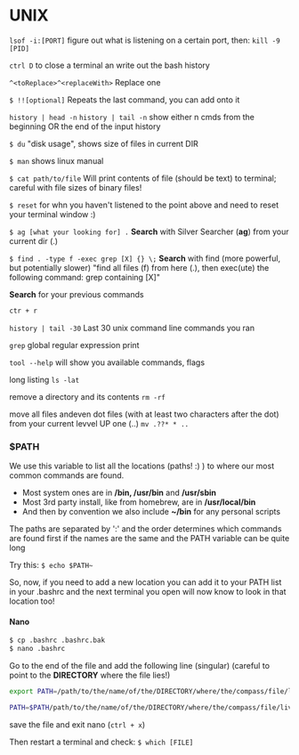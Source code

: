 # UNIX



`lsof -i:[PORT]`
figure out what is listening on a certain port, then: `kill -9 [PID]`

`ctrl D`
to close a terminal an write out the bash history

`^<toReplace>^<replaceWith>`
Replace one

`$ !![optional]` 
Repeats the last command, you can add onto it

`history | head -n` `history | tail -n`
show either n cmds from the beginning OR the end of the input history

`$ du` 
"disk usage", shows size of files in current DIR

`$ man`
shows linux manual

`$ cat path/to/file`
Will print contents of file (should be text) to terminal; careful with file sizes of binary files!

`$ reset`
for whn you haven't listened to the point above and need to reset your terminal window :) 

`$ ag [what your looking for] .`
**Search** with Silver Searcher (**ag**) from your current dir (.)

`$ find . -type f -exec grep [X] {} \;`
**Search** with find (more powerful, but potentially slower)
"find all files (f) from here (.), then exec(ute) the following command: grep containing [X]"

**Search** for your previous commands

```bash
ctr + r
```

`history | tail -30`
Last 30 unix command line commands you ran

`grep`
global regular expression print


`tool --help`
will show you available commands, flags

long listing
``ls -lat``

remove a directory and its contents
``rm -rf``

move all files andeven dot files (with at least two characters after the dot) from your current levvel UP one (..)
``mv .??* * ..``





### $PATH

We use this variable to list all the locations (paths! :) ) to where our most common commands are found.

- Most system ones are in  **/bin, /usr/bin** and **/usr/sbin**
- Most 3rd party install, like from homebrew, are in **/usr/local/bin**
- And then by convention we also include **~/bin** for any personal scripts

The paths are separated by ':' and the order determines which commands are found first if the names are the same and the PATH variable can be quite long

Try this: `$ echo $PATH~`

So, now, if you need to add a new location you can add it to your PATH list in your .bashrc and the next terminal you open will now know to look in that location too!



#### Nano

```bash
$ cp .bashrc .bashrc.bak
$ nano .bashrc
```

Go to the end of the file and add the following line (singular) (careful to point to the **DIRECTORY** where the file lies!)

```bash
export PATH=/path/to/the/name/of/the/DIRECTORY/where/the/compass/file/lives:$PATH

PATH=$PATH/path/to/the/name/of/the/DIRECTORY/where/the/compass/file/lives
```

save the file and exit nano (`ctrl + x`)

Then restart a terminal and check:
`$ which [FILE]`